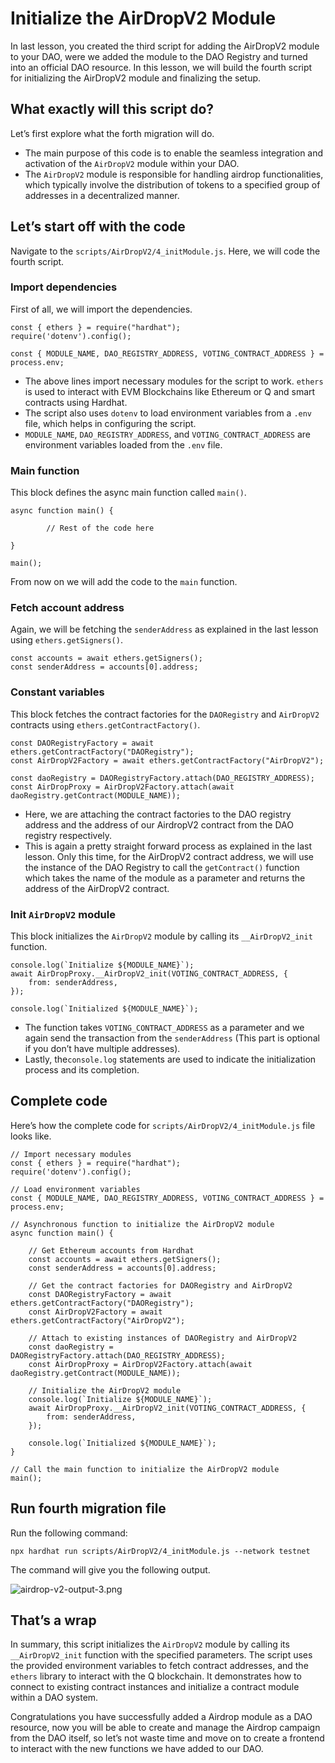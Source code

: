 # Initialize the AirDropV2 Module

In last lesson, you created the third script for adding the AirDropV2 module to your DAO, were we added the module to the DAO Registry and turned into an official DAO resource. In this lesson, we will build the fourth script for initializing the AirDropV2 module and finalizing the setup.

## What exactly will this script do?

Let’s first explore what the forth migration will do.

- The main purpose of this code is to enable the seamless integration and activation of the `AirDropV2` module within your DAO.
- The `AirDropV2` module is responsible for handling airdrop functionalities, which typically involve the distribution of tokens to a specified group of addresses in a decentralized manner.

## Let’s start off with the code

Navigate to the `scripts/AirDropV2/4_initModule.js`. Here, we will code the fourth script.

### Import dependencies

First of all, we will import the dependencies.

```
const { ethers } = require("hardhat");
require('dotenv').config();

const { MODULE_NAME, DAO_REGISTRY_ADDRESS, VOTING_CONTRACT_ADDRESS } = process.env;

```

- The above lines import necessary modules for the script to work. `ethers` is used to interact with EVM Blockchains like Ethereum or Q and smart contracts using Hardhat.
- The script also uses `dotenv` to load environment variables from a `.env` file, which helps in configuring the script.
- `MODULE_NAME`, `DAO_REGISTRY_ADDRESS`, and `VOTING_CONTRACT_ADDRESS` are environment variables loaded from the `.env` file.

### Main function

This block defines the async main function called `main()`.

```
async function main() {

		// Rest of the code here

}

main();
```

From now on we will add the code to the `main` function.

### Fetch account address

Again, we will be fetching the `senderAddress` as explained in the last lesson using `ethers.getSigners()`.

```
const accounts = await ethers.getSigners();
const senderAddress = accounts[0].address;
```

### Constant variables

This block fetches the contract factories for the `DAORegistry` and `AirDropV2` contracts using `ethers.getContractFactory()`.

```
const DAORegistryFactory = await ethers.getContractFactory("DAORegistry");
const AirDropV2Factory = await ethers.getContractFactory("AirDropV2");

const daoRegistry = DAORegistryFactory.attach(DAO_REGISTRY_ADDRESS);
const AirDropProxy = AirDropV2Factory.attach(await daoRegistry.getContract(MODULE_NAME));
```

- Here, we are attaching the contract factories to the DAO registry address and the address of our AirdropV2 contract from the DAO registry respectively.
- This is again a pretty straight forward process as explained in the last lesson. Only this time, for the AirDropV2 contract address, we will use the instance of the DAO Registry to call the `getContract()` function which takes the name of the module as a parameter and returns the address of the AirDropV2 contract.

### Init `AirDropV2` module

This block initializes the `AirDropV2` module by calling its `__AirDropV2_init` function.

```
console.log(`Initialize ${MODULE_NAME}`);
await AirDropProxy.__AirDropV2_init(VOTING_CONTRACT_ADDRESS, {
    from: senderAddress,
});

console.log(`Initialized ${MODULE_NAME}`);
```

- The function takes `VOTING_CONTRACT_ADDRESS` as a parameter and we again send the transaction from the `senderAddress` (This part is optional if you don’t have multiple addresses).
- Lastly, the`console.log` statements are used to indicate the initialization process and its completion.

## Complete code

Here’s how the complete code for `scripts/AirDropV2/4_initModule.js` file looks like.

```
// Import necessary modules
const { ethers } = require("hardhat");
require('dotenv').config();

// Load environment variables
const { MODULE_NAME, DAO_REGISTRY_ADDRESS, VOTING_CONTRACT_ADDRESS } = process.env;

// Asynchronous function to initialize the AirDropV2 module
async function main() {

    // Get Ethereum accounts from Hardhat
    const accounts = await ethers.getSigners();
    const senderAddress = accounts[0].address;

    // Get the contract factories for DAORegistry and AirDropV2
    const DAORegistryFactory = await ethers.getContractFactory("DAORegistry");
    const AirDropV2Factory = await ethers.getContractFactory("AirDropV2");

    // Attach to existing instances of DAORegistry and AirDropV2
    const daoRegistry = DAORegistryFactory.attach(DAO_REGISTRY_ADDRESS);
    const AirDropProxy = AirDropV2Factory.attach(await daoRegistry.getContract(MODULE_NAME));

    // Initialize the AirDropV2 module
    console.log(`Initialize ${MODULE_NAME}`);
    await AirDropProxy.__AirDropV2_init(VOTING_CONTRACT_ADDRESS, {        
        from: senderAddress,
    });

    console.log(`Initialized ${MODULE_NAME}`);
}

// Call the main function to initialize the AirDropV2 module
main();
```

## Run fourth migration file

Run the following command:

```
npx hardhat run scripts/AirDropV2/4_initModule.js --network testnet
```

The command will give you the following output.

![airdrop-v2-output-3.png](https://github.com/0xmetaschool/Learning-Projects/blob/main/assests_for_all/assests_for_q/q-update/4.%20Adding%20the%20AirDrop%20Module%20as%20DAO%20Resource/5.%20Initialize%20the%20AirDropV2%20Module/airdrop-v2-output-3.png?raw=true)

## That’s a wrap

In summary, this script initializes the `AirDropV2` module by calling its `__AirDropV2_init` function with the specified parameters. The script uses the provided environment variables to fetch contract addresses, and the `ethers` library to interact with the Q blockchain. It demonstrates how to connect to existing contract instances and initialize a contract module within a DAO system.

Congratulations you have successfully added a Airdrop module as a DAO resource, now you will be able to create and manage the Airdrop campaign from the DAO itself, so let’s not waste time and move on to create a frontend to interact with the new functions we have added to our DAO.